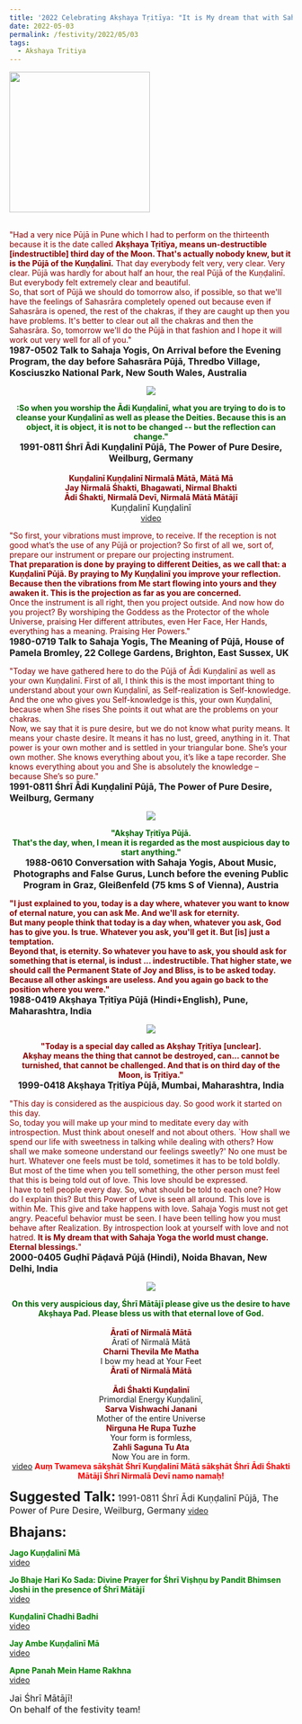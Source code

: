```yaml
---
title: '2022 Celebrating Akṣhaya Tṛitīya: "It is My dream that with Sahaja Yoga the world must change." '
date: 2022-05-03
permalink: /festivity/2022/05/03
tags:
  - Akshaya Tritiya
---
```


<div style="text-align: left"><img src="/images/image1.png" width="250" /></div><br>

<p>
<font color="DarkRed">"Had a very nice Pūjā in Pune which I had to perform on the thirteenth because it is the date called <b>Akṣhaya Tṛitīya, means un-destructible [indestructible] third day of the Moon. That's actually nobody knew, but it is the Pūjā of the Kuṇḍalinī.</b> That day everybody felt very, very clear. Very clear. Pūjā was hardly for about half an hour, the real Pūjā of the Kuṇḍalinī. But everybody felt extremely clear and beautiful.<br>
So, that sort of Pūjā we should do tomorrow also, if possible, so that we'll have the feelings of Sahasrāra completely opened out because even if Sahasrāra is opened, the rest of the chakras, if they are caught up then you have problems. It's better to clear out all the chakras and then the Sahasrāra. So, tomorrow we'll do the Pūjā in that fashion and I hope it will work out very well for all of you."</font><br>
<font size="+0"><b>1987-0502 Talk to Sahaja Yogis, On Arrival before the Evening Program, the day before Sahasrāra Pūjā, Thredbo Village, Kosciuszko National Park, New South Wales, Australia</b></font>
</p>

<div style="text-align: center"><img src="/images/image961.png" /></div>

<p style="text-align:center;">
<font color="DarkGreen"><b>:So when you worship the Ādi Kuṇḍalinī, what you are trying to do is to cleanse your Kuṇḍalinī as well as please the Deities. Because this is an object, it is object, it is not to be changed -- but the reflection can change."</b></font><br>
<font size="+0"><b>1991-0811 Śhrī Ādi Kuṇḍalinī Pūjā, The Power of Pure Desire, Weilburg, Germany</b></font><br>
<br>
<font color="DarkRed"><b>Kuṇḍalinī Kuṇḍalinī Nirmalā Mātā, Mātā Mā<br>
Jay Nirmalā Śhakti, Bhagawati, Nirmal Bhakti<br>
Ādi Śhakti, Nirmalā Devī, Nirmalā Mātā Mātājī</b></font><br>
<font size="+0">Kuṇḍalinī Kuṇḍalinī</font><br>
<a href="https://seven-teams.github.io/Videos_Links.html">video</a>
</p>

<p>
<font color="DarkRed">"So first, your vibrations must improve, to receive. If the reception is not good what’s the use of any Pūjā or projection? So first of all we, sort of, prepare our instrument or prepare our projecting instrument.<br>
<b>That preparation is done by praying to different Deities, as we call that: a Kuṇḍalinī Pūjā. By praying to My Kuṇḍalinī you improve your reflection. Because then the vibrations from Me start flowing into yours and they awaken it. This is the projection as far as you are concerned.</b><br>
Once the instrument is all right, then you project outside. And now how do you project? By worshiping the Goddess as the Protector of the whole Universe, praising Her different attributes, even Her Face, Her Hands, everything has a meaning. Praising Her Powers."</font><br>
<font size="+0"><b>1980-0719 Talk to Sahaja Yogis, The Meaning of Pūjā, House of Pamela Bromley, 22 College Gardens, Brighton, East Sussex, UK</b></font>
</p>

<p>
<font color="DarkRed">"Today we have gathered here to do the Pūjā of Ādi Kuṇḍalinī as well as your own Kuṇḍalinī.
First of all, I think this is the most important thing to understand about your own Kuṇḍalinī, as Self-realization is Self-knowledge. And the one who gives you Self-knowledge is this, your own Kuṇḍalinī, because when She rises She points it out what are the problems on your chakras.<br>
Now, we say that it is pure desire, but we do not know what purity means. It means your chaste desire. It means it has no lust, greed, anything in it. That power is your own mother and is settled in your triangular bone. She’s your own mother. She knows everything about you, it’s like a tape recorder. She knows everything about you and She is absolutely the knowledge – because She’s so pure."</font><br>
<font size="+0"><b>1991-0811 Śhrī Ādi Kuṇḍalinī Pūjā, The Power of Pure Desire, Weilburg, Germany</b></font>
</p>

<div style="text-align: center"><img src="/images/image962.png" /></div>

<p style="text-align:center;">
<font color="DarkGreen"><b>"Akṣhay Tṛitīya Pūjā.<br>
That's the day, when, I mean it is regarded as the most auspicious day to start anything."</b></font><br>
<font size="+0"><b>1988-0610 Conversation with Sahaja Yogis, About Music, Photographs and False Gurus, Lunch before the evening Public Program in Graz, Gleißenfeld (75 kms S of Vienna), Austria</b></font>
</p>

<p>
<font color="DarkRed"><b>"I just explained to you, today is a day where, whatever you want to know of eternal nature, you can ask Me. And we'll ask for eternity.<br>
But many people think that today is a day when, whatever you ask, God has to give you. Is true. Whatever you ask, you'll get it. But [is] just a temptation.<br>
Beyond that, is eternity. So whatever you have to ask, you should ask for something that is eternal, is indust ... indestructible. That higher state, we should call the Permanent State of Joy and Bliss, is to be asked today. Because all other askings are useless. And you again go back to the position where you were."</b></font><br>
<font size="+0"><b>1988-0419 Akṣhaya Tṛitīya Pūjā (Hindi+English), Pune, Maharashtra, India</b></font>
</p>

<div style="text-align: center"><img src="/images/image963.png" /></div>

<p style="text-align:center;">
<font color="DarkRed"><b>"Today is a special day called as Akṣhay Tṛitīya [unclear].<br>
Akṣhay means the thing that cannot be destroyed, can... cannot be turnished, that cannot be challenged. And that is on third day of the Moon, is Tṛitīya."</b></font><br>
<font size="+0"><b>1999-0418 Akṣhaya Tṛitīya Pūjā, Mumbai, Maharashtra, India</b></font>
</p>

<p>
<font color="DarkRed">"This day is considered as the auspicious day. So good work it started on this day.<br>
So, today you will make up your mind to meditate every day with introspection. Must think about oneself and not about others. `How shall we spend our life with sweetness in talking while dealing with others? How shall we make someone understand our feelings sweetly?' No one must be hurt. Whatever one feels must be told, sometimes it has to be told boldly. But most of the time when you tell something, the other person must feel that this is being told out of love. This love should be expressed.<br>
I have to tell people every day. So, what should be told to each one? How do I explain this? But this Power of Love is seen all around. This love is within Me. This give and take happens with love. Sahaja Yogis must not get angry. Peaceful behavior must be seen. I have been telling how you must behave after Realization. By introspection look at yourself with love and not hatred. <b>It is My dream that with Sahaja Yoga the world must change.<br>
Eternal blessings.</b>"</font><br>
<font size="+0"><b>2000-0405 Guḍhī Pāḍavā Pūjā (Hindi), Noida Bhavan, New Delhi, India</b></font>
</p>

<div style="text-align: center"><img src="/images/image964.png" /></div>

<p style=" text-align:center;">
<font color="DarkGreen"><b>On this very auspicious day, Śhrī Mātājī please give us the desire to have Akṣhaya Pad.
Please bless us with that eternal love of God.</b></font><br>
<br>
<font color="DarkRed"><b>Āratī of Nirmalā Mātā</b></font><br>
Āratī of Nirmalā Mātā<br>
<font color="DarkRed"><b>Charni Thevila Me Matha </b></font><br>
I bow my head at Your Feet<br>
<font color="DarkRed"><b>Āratī of Nirmalā Mātā</b></font><br>
<br>
<font color="DarkRed"><b>Ādi Śhakti Kuṇḍalinī</b></font><br>
Primordial Energy Kuṇḍalinī,<br>
<font color="DarkRed"><b>Sarva Vishwachi Janani</b></font><br>
Mother of the entire Universe<br>
<font color="DarkRed"><b>Nirguna He Rupa Tuzhe</b></font><br>
Your form is formless,<br>
<font color="DarkRed"><b>Zahli Saguna Tu Ata</b></font><br>
Now You are in form.<br>
<a href="https://youtu.be/2btBuq4VYL4">video</a><br"
<br>
<font color="Red"><b>Auṃ Twameva sākṣhāt Śhrī Kuṇḍalinī Mātā sākṣhāt Śhrī Ādi Śhakti Mātājī Śhrī Nirmalā Devī namo namaḥ!</b></font>
</p>

<font size="+2"><b>Suggested Talk:</b></font> 
<font size="+0">1991-0811 Śhrī Ādi Kuṇḍalinī Pūjā, The Power of Pure Desire, Weilburg, Germany<b></b></font>
<a href="https://vimeo.com/72858499"> video</a><br>

<font size="+2"><b>Bhajans:</b></font>

<p>
<font color="green"><b>Jago Kuṇḍalinī Mā</b></font><br>
<a href="https://youtu.be/QIWysa18CGY?list=RDv7T1xpKkYFU">video</a>
</p>

<p>
<font color="green"><b>Jo Bhaje Hari Ko Sada: Divine Prayer for Śhrī Viṣhṇu by Pandit Bhimsen Joshi in the presence of Śhrī Mātājī</b></font><br>
<a href="https://youtu.be/NFwpRXCx5VQ">video</a>
</p>
 
<p>
<font color="green"><b>Kuṇḍalinī Chadhi Badhi</b></font><br>
<a href="https://youtu.be/KOKeT0HOmXU?list=RDKOKeT0HOmXU">video</a> 
</p>

<p>
<font color="green"><b>Jay Ambe Kuṇḍalinī Mā</b></font><br>
<a href="https://seven-teams.github.io/Videos_Links.html">video</a>
</p>

<p>
<font color="green"><b>Apne Panah Mein Hame Rakhna</b></font><br>
<a href="https://seven-teams.github.io/Videos_Links.html">video</a>
</p>

<p>
<font size="+0">Jai Śhrī Mātājī!<br>
On behalf of the festivity team!</font>
</p>